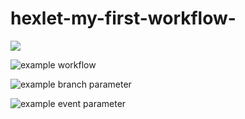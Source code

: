 # hexlet-my-first-workflow-

![](https://github.com/github/docs/actions/workflows/main.yml/badge.svg?event=push)

![example workflow](https://github.com/github/docs/actions/workflows/main.yml/badge.svg)

![example branch parameter](https://github.com/github/docs/actions/workflows/main.yml/badge.svg?branch=feature-1)

![example event parameter](https://github.com/github/docs/actions/workflows/main.yml/badge.svg?event=push)